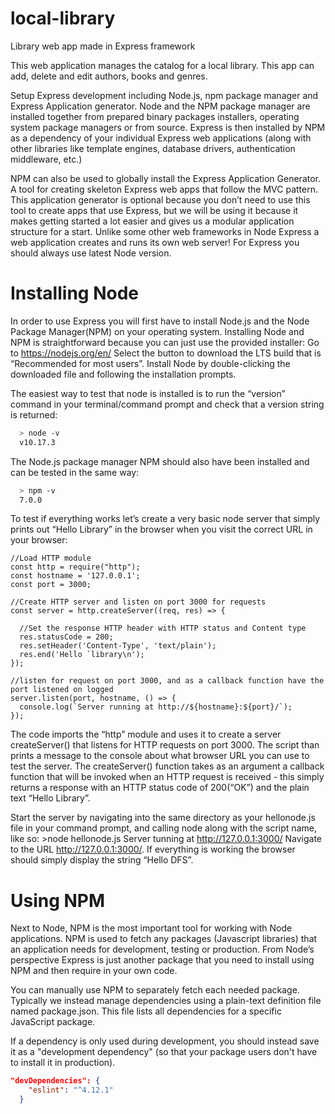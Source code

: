 # local-library
Library web app made in Express framework

This web application manages the catalog for a local library.
This app can add, delete and edit authors, books and genres.


Setup Express development including Node.js, npm package manager and Express Application generator.
Node and the NPM package manager are installed together from prepared binary packages installers, operating system package managers or from source.
Express is then installed by NPM as a dependency of your individual Express web applications (along with other libraries like template engines, database drivers, authentication middleware, etc.)

NPM can also be used to globally install the Express Application Generator.
A tool for creating skeleton Express web apps that follow the MVC pattern. 
This application generator is optional because you don’t need to use this tool to create apps that use Express, but we will be using it because it makes getting started a lot easier and gives us a modular application structure for a start.
Unlike some other web frameworks in Node Express a web application creates and runs its own web server!
For Express you should always use latest Node version.


# Installing Node

In order to use Express you will first have to install Node.js and the Node Package Manager(NPM) on your operating system.
Installing Node and NPM is straightforward because you can just use the provided installer:
Go to https://nodejs.org/en/
Select the button to download the LTS build that is “Recommended for most users”.
Install Node by double-clicking the downloaded file and following the installation prompts.

The easiest way to test that node is installed is to run the “version” command in your terminal/command prompt and check that a version string is returned:
```bash
  > node -v
  v10.17.3
```
The Node.js package manager NPM should also have been installed and can be tested in the same way:
  ```bash
	> npm -v
	7.0.0
  ```
To test if everything works let’s create a very basic node server that simply prints out “Hello Library” in the browser when you visit the correct URL in your browser:
```node
//Load HTTP module
const http = require("http");
const hostname = '127.0.0.1';
const port = 3000;

//Create HTTP server and listen on port 3000 for requests
const server = http.createServer((req, res) => {

  //Set the response HTTP header with HTTP status and Content type
  res.statusCode = 200;
  res.setHeader('Content-Type', 'text/plain');
  res.end('Hello `library\n');
});

//listen for request on port 3000, and as a callback function have the port listened on logged
server.listen(port, hostname, () => {
  console.log(`Server running at http://${hostname}:${port}/`);
});
```
The code imports the “http” module and uses it to create a server createServer() that listens for HTTP requests on port 3000. The script than prints a message to the console about what browser URL you can use to test the server.
The createServer() function takes as an argument a callback function that will be invoked when an HTTP request is received - this simply returns a response with an HTTP status code of 200(“OK”) and the plain text “Hello Library”.

Start the server by navigating into the same directory as your hellonode.js file in your command prompt, and calling node along with the script name, like so:
	>node hellonode.js
	Server tunning at http://127.0.0.1:3000/
Navigate to the URL  http://127.0.0.1:3000/. If everything is working the browser should simply display the string “Hello DFS”.

# Using NPM

Next to Node, NPM is the most important tool for working with Node applications. NPM is used to fetch any packages (Javascript libraries) that an application needs for development, testing or production. 
From Node’s perspective Express is just another package that you need to install using NPM and then require in your own code.

You can manually use NPM to separately fetch each needed package. Typically we instead manage dependencies using a plain-text definition file named package.json. This file lists all dependencies for a specific JavaScript package.

If a dependency is only used during development, you should instead save it as a "development dependency" (so that your package users don't have to install it in production).
```json
"devDependencies": {
    "eslint": "^4.12.1"
  }
```
